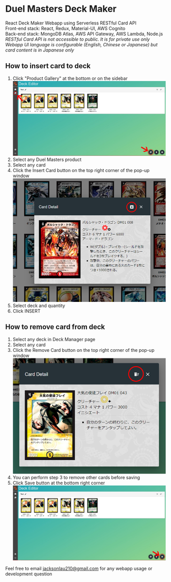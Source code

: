 # Duel Masters Deck Maker
React Deck Maker Webapp using Serverless RESTful Card API<br />
Front-end stack: React, Redux, Material-UI, AWS Cognito<br />
Back-end stack: MongoDB Atlas, AWS API Gateway, AWS Lambda, Node.js<br />
*RESTful Card API is not accessible to public. It is for private use only*<br />
*Webapp UI language is configurable (English, Chinese or Japanese) but card content is in Japanese only*<br />
## How to insert card to deck
1. Click "Product Gallery" at the bottom or on the sidebar
![Screenshot showing "Product Gallery" button locations](https://raw.githubusercontent.com/jacksonlau210/duel_masters_deck_maker/master/README_image/insert_card1.jpg "Product Gallery button locations")
2. Select any Duel Masters product
3. Select any card
4. Click the Insert Card button on the top right corner of the pop-up window
![Screenshot showing "Insert Card" button locations](https://raw.githubusercontent.com/jacksonlau210/duel_masters_deck_maker/master/README_image/insert_card2.jpg "Insert Card button locations")
5. Select deck and quantity
6. Click INSERT

## How to remove card from deck
1. Select any deck in Deck Manager page
2. Select any card
3. Click the Remove Card button on the top right corner of the pop-up window
![Screenshot showing "Remove Card" button locations](https://raw.githubusercontent.com/jacksonlau210/duel_masters_deck_maker/master/README_image/remove_card1.jpg "Remove Card button locations")
4. You can perform step 3 to remove other cards before saving
5. Click Save button at the bottom right corner
![Screenshot showing "Save" button locations](https://raw.githubusercontent.com/jacksonlau210/duel_masters_deck_maker/master/README_image/remove_card2.jpg "Save button locations")

Feel free to email jacksonlau210@gmail.com for any webapp usage or development question
